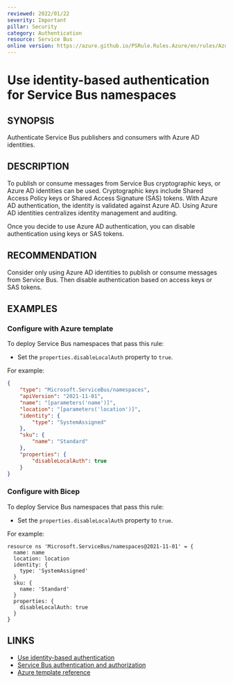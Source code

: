 ```yaml
---
reviewed: 2022/01/22
severity: Important
pillar: Security
category: Authentication
resource: Service Bus
online version: https://azure.github.io/PSRule.Rules.Azure/en/rules/Azure.ServiceBus.DisableLocalAuth/
---
```


# Use identity-based authentication for Service Bus namespaces

## SYNOPSIS

Authenticate Service Bus publishers and consumers with Azure AD identities.

## DESCRIPTION

To publish or consume messages from Service Bus cryptographic keys, or Azure AD identities can be used.
Cryptographic keys include Shared Access Policy keys or Shared Access Signature (SAS) tokens.
With Azure AD authentication, the identity is validated against Azure AD.
Using Azure AD identities centralizes identity management and auditing.

Once you decide to use Azure AD authentication, you can disable authentication using keys or SAS tokens.

## RECOMMENDATION

Consider only using Azure AD identities to publish or consume messages from Service Bus.
Then disable authentication based on access keys or SAS tokens.

## EXAMPLES

### Configure with Azure template

To deploy Service Bus namespaces that pass this rule:

- Set the `properties.disableLocalAuth` property to `true`.

For example:

```json
{
    "type": "Microsoft.ServiceBus/namespaces",
    "apiVersion": "2021-11-01",
    "name": "[parameters('name')]",
    "location": "[parameters('location')]",
    "identity": {
        "type": "SystemAssigned"
    },
    "sku": {
        "name": "Standard"
    },
    "properties": {
        "disableLocalAuth": true
    }
}
```

### Configure with Bicep

To deploy Service Bus namespaces that pass this rule:

- Set the `properties.disableLocalAuth` property to `true`.

For example:

```bicep
resource ns 'Microsoft.ServiceBus/namespaces@2021-11-01' = {
  name: name
  location: location
  identity: {
    type: 'SystemAssigned'
  }
  sku: {
    name: 'Standard'
  }
  properties: {
    disableLocalAuth: true
  }
}
```

## LINKS

- [Use identity-based authentication](https://docs.microsoft.com/azure/architecture/framework/security/design-identity-authentication#use-identity-based-authentication)
- [Service Bus authentication and authorization](https://docs.microsoft.com/azure/service-bus-messaging/service-bus-authentication-and-authorization)
- [Azure template reference](https://docs.microsoft.com/azure/templates/microsoft.servicebus/namespaces)
